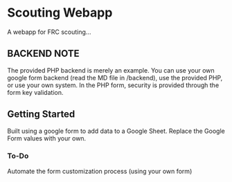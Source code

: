 # Scouting Webapp

A webapp for FRC scouting...

## BACKEND NOTE

The provided PHP backend is merely an example. You can use your own google form backend (read the MD file in /backend), use the provided PHP, or use your own system. In the PHP form, security is provided through the form key validation.

## Getting Started

Built using a google form to add data to a Google Sheet. Replace the Google Form values with your own.

### To-Do

Automate the form customization process (using your own form)
